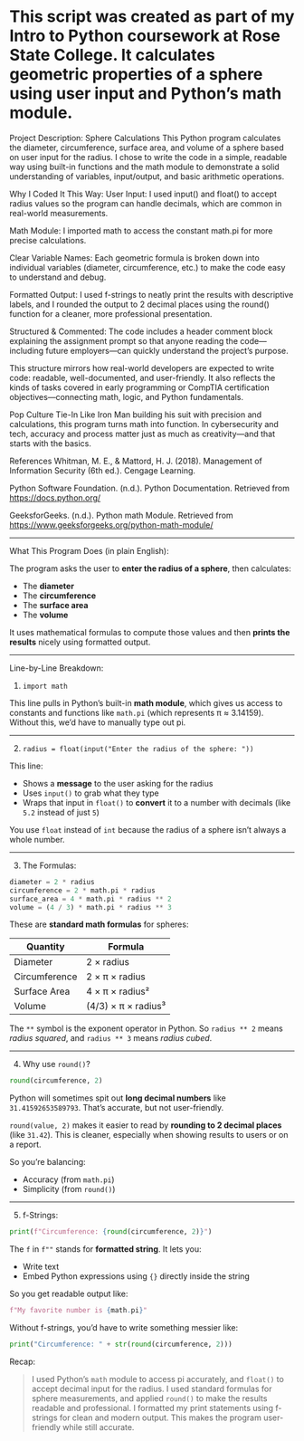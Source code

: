 # This script was created as part of my Intro to Python coursework at Rose State College. It calculates geometric properties of a sphere using user input and Python’s math module.

Project Description: Sphere Calculations
This Python program calculates the diameter, circumference, surface area, and volume of a sphere based on user input for the radius. I chose to write the code in a simple, readable way using built-in functions and the math module to demonstrate a solid understanding of variables, input/output, and basic arithmetic operations.

Why I Coded It This Way:
User Input: I used input() and float() to accept radius values so the program can handle decimals, which are common in real-world measurements.

Math Module: I imported math to access the constant math.pi for more precise calculations.

Clear Variable Names: Each geometric formula is broken down into individual variables (diameter, circumference, etc.) to make the code easy to understand and debug.

Formatted Output: I used f-strings to neatly print the results with descriptive labels, and I rounded the output to 2 decimal places using the round() function for a cleaner, more professional presentation.

Structured & Commented: The code includes a header comment block explaining the assignment prompt so that anyone reading the code—including future employers—can quickly understand the project’s purpose.

This structure mirrors how real-world developers are expected to write code: readable, well-documented, and user-friendly. It also reflects the kinds of tasks covered in early programming or CompTIA certification objectives—connecting math, logic, and Python fundamentals.

Pop Culture Tie-In
Like Iron Man building his suit with precision and calculations, this program turns math into function. In cybersecurity and tech, accuracy and process matter just as much as creativity—and that starts with the basics.

References
Whitman, M. E., & Mattord, H. J. (2018). Management of Information Security (6th ed.). Cengage Learning.

Python Software Foundation. (n.d.). Python Documentation. Retrieved from https://docs.python.org/

GeeksforGeeks. (n.d.). Python math Module. Retrieved from https://www.geeksforgeeks.org/python-math-module/


---

What This Program Does (in plain English):

The program asks the user to **enter the radius of a sphere**, then calculates:

* The **diameter**
* The **circumference**
* The **surface area**
* The **volume**

It uses mathematical formulas to compute those values and then **prints the results** nicely using formatted output.

---

Line-by-Line Breakdown:

1. `import math`

This line pulls in Python’s built-in **math module**, which gives us access to constants and functions like `math.pi` (which represents π ≈ 3.14159). Without this, we’d have to manually type out pi.

---

2. `radius = float(input("Enter the radius of the sphere: "))`

This line:

* Shows a **message** to the user asking for the radius
* Uses `input()` to grab what they type
* Wraps that input in `float()` to **convert** it to a number with decimals (like `5.2` instead of just `5`)

You use `float` instead of `int` because the radius of a sphere isn’t always a whole number.

---

3. The Formulas:

```python
diameter = 2 * radius
circumference = 2 * math.pi * radius
surface_area = 4 * math.pi * radius ** 2
volume = (4 / 3) * math.pi * radius ** 3
```

These are **standard math formulas** for spheres:

| Quantity      | Formula             |
| ------------- | ------------------- |
| Diameter      | 2 × radius          |
| Circumference | 2 × π × radius      |
| Surface Area  | 4 × π × radius²     |
| Volume        | (4/3) × π × radius³ |

The `**` symbol is the exponent operator in Python.
So `radius ** 2` means *radius squared*, and `radius ** 3` means *radius cubed*.

---

4. Why use `round()`?

```python
round(circumference, 2)
```

Python will sometimes spit out **long decimal numbers** like `31.41592653589793`. That’s accurate, but not user-friendly.

`round(value, 2)` makes it easier to read by **rounding to 2 decimal places** (like `31.42`). This is cleaner, especially when showing results to users or on a report.

So you’re balancing:

* Accuracy (from `math.pi`)
* Simplicity (from `round()`)

---

5. f-Strings:

```python
print(f"Circumference: {round(circumference, 2)}")
```

The `f` in `f""` stands for **formatted string**. It lets you:

* Write text
* Embed Python expressions using `{}` directly inside the string

So you get readable output like:

```python
f"My favorite number is {math.pi}"
```

Without f-strings, you’d have to write something messier like:

```python
print("Circumference: " + str(round(circumference, 2)))
```

Recap:

> I used Python’s `math` module to access pi accurately, and `float()` to accept decimal input for the radius. I used standard formulas for sphere measurements, and applied `round()` to make the results readable and professional. I formatted my print statements using f-strings for clean and modern output. This makes the program user-friendly while still accurate.




